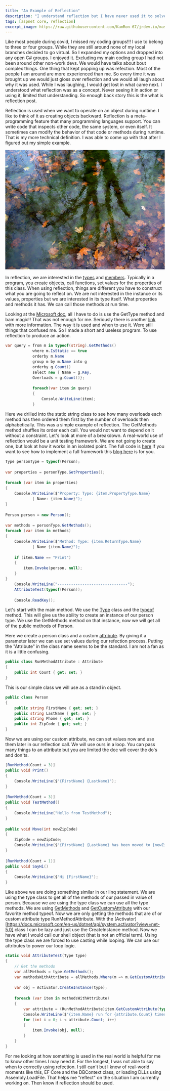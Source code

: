 ```yaml
---
title: "An Example of Reflection"
description: "I understand reflection but I have never used it to solve a problem"
tags: [aspnet core, reflection]
excerpt_image: https://raw.githubusercontent.com/KamRon-67/jrdev.io/master/assets/img/reflections_201617.jpg
---
```


Like most people during covid, I missed my coding groups!!! I use to belong to three or four groups. While they are still around none of my local branches decided to go virtual. So I expanded my options and dropped into any open C# groups. I enjoyed it. Excluding my main coding group I had not been around other non-work devs. We would have talks about bout complex things. One thing that kept popping up was refection. Most of the people I am around are more experienced than me. So every time it was brought up we would just gloss over reflection and we would all laugh about why it was used. While I was laughing, I would get lost in what came next. I understood what reflection was as a concept. Never seeing it in action or using it, limited that understanding. So enough back story this is the what is reflection post.

Reflection is used when we want to operate on an object during runtime. I like to think of it as creating objects backward. Reflection is a meta-programming feature that many programming languages support. You can write code that inspects other code, the same system, or even itself. It sometimes can modify the behavior of that code or methods during runtime. That is my more technical definition. I was able to come up with that after I figured out my simple example.


![A tree over looking the water seeing itself back](https://raw.githubusercontent.com/KamRon-67/jrdev.io/master/assets/img/reflections_201617.jpg "Tree over looking the water seeing itself back")

In reflection, we are interested in the [types](https://docs.microsoft.com/en-us/dotnet/csharp/programming-guide/types/) and [members](https://docs.microsoft.com/en-us/dotnet/csharp/programming-guide/classes-and-structs/members). Typically in a program, you create objects, call functions, set values for the properties of this class. When using reflection, things are different you have to construct what you are going to reflect on. We are not interested in the instance or its values, properties but we are interested in its type itself. What properties and methods it has. We can call those methods at run time.

Looking at the [Microsoft doc](https://docs.microsoft.com/en-us/dotnet/csharp/programming-guide/concepts/reflection), all I have to do is use the GetType method and bam magic!! That was not enough for me. Seriously there is another [link](https://docs.microsoft.com/en-us/dotnet/framework/reflection-and-codedom/reflection) with more information. The way it is used and when to use it. Were still things that confused me. So I made a short and useless program. To use reflection to produce an action.

```csharp
var query = from m in typeof(string).GetMethods()
			where m.IsStatic == true
			orderby m.Name
			group m by m.Name into g
			orderby g.Count()
			select new { Name = g.Key,
			Overloads = g.Count()};

			foreach(var item in query)
			{
				Console.WriteLine(item);
			}
```
Here we drilled into the static string class to see how many overloads each method has then ordered them first by the number of overloads then alphabetically. This was a simple example of reflection. The GetMethods method shuffles its order each call. You would not want to depend on it without a constraint. Let's look at more of a breakdown. A real-world use of reflection would be a unit testing framework. We are not going to create one, but look at how it works in an isolated point. The full code is [here](https://github.com/KamRon-67/reflectionProj/blob/Master/Program.cs) If you want to see how to implement a full framework this [blog here](https://devblogs.microsoft.com/dotnet/show-dotnet-build-your-own-unit-test-platform-the-true-story-of-net-nanoframework/) is for you.

```csharp
Type personType = typeof(Person);

var properties = personType.GetProperties();

foreach (var item in properties)
{
	Console.WriteLine($"Property: Type: {item.PropertyType.Name}
			| Name: {item.Name}");
}

Person person = new Person();

var methods = personType.GetMethods();
foreach (var item in methods)
{
	Console.WriteLine($"Method: Type: {item.ReturnType.Name}
			| Name {item.Name}");

	if (item.Name == "Print")
	{
		item.Invoke(person, null);
	}
}
	Console.WriteLine("-------------------------------");
	AttributeTest(typeof(Person));

	Console.ReadKey();
```

Let's start with the main method. We use the [Type](https://docs.microsoft.com/en-us/dotnet/api/system.type?view=net-5.0) class and the [typeof](https://docs.microsoft.com/en-us/dotnet/api/system.type?view=net-5.0) method. This will give us the ability to create an instance of our person type. We use the GetMethods method on that instance, now we will get all of the public methods of Person.

Here we create a person class and a custom [attribute](https://docs.microsoft.com/en-us/dotnet/csharp/tutorials/attributes). By giving it a parameter later we can use set values during our refection process. Putting the "Attribute" in the class name seems to be the standard. I am not a fan as it is a little confusing.

```csharp
public class RunMethodAttribute : Attribute
{
	public int Count { get; set; }
}
```

This is our simple class we will use as a stand in object.

```csharp
public class Person
{
	public string FirstName { get; set; }
	public string LastName { get; set; }
	public string Phone { get; set; }
	public int ZipCode { get; set; }
}
```

Now we are using our custom attribute, we can set values now and use them later in our reflection call. We will use ours in a loop. You can pass many things to an attribute but you are limited the doc will cover the do's and don'ts.

```csharp
[RunMethod(Count = 3)]
public void Print()
{
	Console.WriteLine($"{FirstName} {LastName}");
}

[RunMethod(Count = 3)]
public void TestMethod()
{
	Console.WriteLine("Hello from TestMethod");
}

public void Move(int newZipCode)
{
	ZipCode = newZipCode;
	Console.WriteLine($"{FirstName} {LastName} has been moved to {newZipCode}");
}

[RunMethod(Count = 1)]
public void SayHi()
{
	Console.WriteLine($"Hi {FirstName}");
}
```

Like above we are doing something similar in our linq statement. We are using the type class to get all of the methods of our passed in value of person. Because we are using the type class we can use all the type methods. We are using [GetMethods](https://docs.microsoft.com/en-us/dotnet/api/system.type.getmethods?view=net-5.0) and [GetCustomAttribute](https://docs.microsoft.com/en-us/dotnet/api/system.attribute.getcustomattribute?view=net-5.0) with our favorite method typeof. Now we are only getting the methods that are of or custom attribute type RunMethodAttribute. With the (Activator)[https://docs.microsoft.com/en-us/dotnet/api/system.activator?view=net-5.0] class I can be lazy and just use the CreateInstance method. Now we have what I would call our shell object (that is not an official term). Using the type class we are forced to use casting while looping. We can use our attributes to power our loop logic.

```csharp
static void AttributeTest(Type type)
{
	// Get the methods
	var allMethods = type.GetMethods();
	var methodsWithAttribute = allMethods.Where(m => m.GetCustomAttribute(typeof(RunMethodAttribute)) != null);

	var obj = Activator.CreateInstance(type);

	foreach (var item in methodsWithAttribute)
	{
		var attribute = (RunMethodAttribute)item.GetCustomAttribute(typeof(RunMethodAttribute));
		Console.WriteLine($"{item.Name} run for {attribute.Count} times");
		for (int i = 0; i < attribute.Count; i++)
		{
			item.Invoke(obj, null);
		}
	}
}
```

For me looking at how something is used in the real world is helpful for me to know other times I may need it. For the longest, I was not able to say when to correctly using refection. I still can't but I know of real-world moments like this, EF Core and the DBContext class, or loading DLLs using Assembly.LoadFile. That helps me "reflect" on the situation I am currently working on. Then know if reflection should be used.